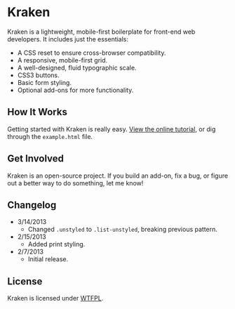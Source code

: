 # Kraken
Kraken is a lightweight, mobile-first boilerplate for front-end web developers. It includes just the essentials:

* A CSS reset to ensure cross-browser compatibility.
* A responsive, mobile-first grid.
* A well-designed, fluid typographic scale.
* CSS3 buttons.
* Basic form styling.
* Optional add-ons for more functionality.

## How It Works
Getting started with Kraken is really easy. [View the online tutorial](http://cferdinandi.github.com/kraken/), or dig through the `example.html` file.

## Get Involved
Kraken is an open-source project. If you build an add-on, fix a bug, or figure out a better way to do something, let me know!

## Changelog
* 3/14/2013
  * Changed `.unstyled` to `.list-unstyled`, breaking previous pattern.
* 2/15/2013
  * Added print styling.
* 2/7/2013
  * Initial release.

## License
Kraken is licensed under [WTFPL](http://www.wtfpl.net/).

